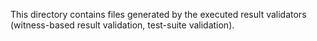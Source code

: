 This directory contains files generated by the executed result validators (witness-based result validation, test-suite validation).
